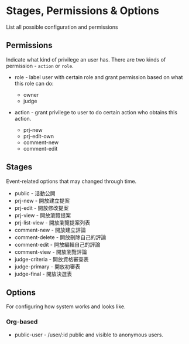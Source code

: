 # Stages, Permissions & Options

List all possible configuration and permissions 

## Permissions

Indicate what kind of privilege an user has.  There are two kinds of permission - `action` or `role`.

 * role - label user with certain role and grant permission based on what this role can do:
   - owner
   - judge

 * action - grant privilege to user to do certain action who obtains this action.
   - prj-new
   - prj-edit-own
   - comment-new
   - comment-edit

## Stages

Event-related options that may changed through time.

 * public         - 活動公開
 * prj-new        - 開放建立提案
 * prj-edit       - 開放修改提案
 * prj-view       - 開放瀏覽提案
 * prj-list-view  - 開放瀏覽提案列表
 * comment-new    - 開放建立評論
 * comment-delete - 開放刪除自己的評論
 * comment-edit   - 開放編輯自己的評論
 * comment-view   - 開放瀏覽評論
 * judge-criteria - 開放資格審查表
 * judge-primary  - 開放初審表
 * judge-final    - 開放決選表


## Options

For configuring how system works and looks like. 

### Org-based

 - public-user - /user/:id public and visible to anonymous users.
